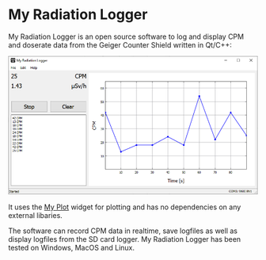 # My Radiation Logger

My Radiation Logger is an open source software to log and display CPM and doserate data from the Geiger Counter Shield written in Qt/C++:
<p align="center">
	<img src="Images/My-Radiation-Logger-01.png">
</p>

It uses the [My Plot](http://github.com/my-electronics/My-Plot) widget for plotting and has no dependencies on any external libaries.

The software can record CPM data in realtime, save logfiles as well as display logfiles from the SD card logger. My Radiation Logger has been tested on Windows, MacOS and Linux.